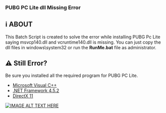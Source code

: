 ###  **PUBG PC Lite dll Missing Error**

:information_source: ABOUT
 -----
This Batch Script is created to solve the error while installing PUBG Pc Lite saying msvcp140.dll and vcruntime140.dll is missing. You can just copy the dll files in windows\system32 or run the **RunMe.bat** file as administrator.

 ##  :warning: Still Error?
 
 Be sure you installed all the required program for PUBG PC Lite.
  - [Microsoft Visual C++](https://support.microsoft.com/help/2977003/the-latest-supported-visual-c-downloads)
  - [.NET Framework 4.5.2](https://www.microsoft.com/net/download/dotnet-framework-runtime)
  - [DirectX 11](https://www.microsoft.com/download/details.aspx?id=35)
  
  [![IMAGE ALT TEXT HERE](https://img.youtube.com/vi/ybWRBvarotI/0.jpg)](https://www.youtube.com/watch?v=ybWRBvarotI)
